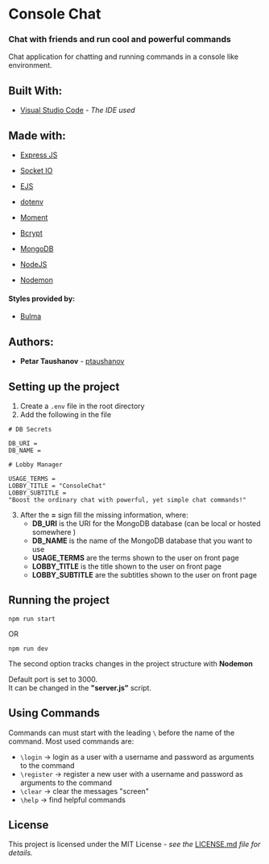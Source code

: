 # Console Chat

### Chat with friends and run cool and powerful commands 

Chat application for chatting and running commands in a console like environment.

## Built With:

* [Visual Studio Code](https://code.visualstudio.com/) - *The IDE used*

## Made with:

* [Express JS](https://expressjs.com/)
* [Socket IO](https://socket.io/)
* [EJS](https://ejs.co/)
* [dotenv](https://www.npmjs.com/package/dotenv)
* [Moment](https://momentjs.com/)
* [Bcrypt](https://www.npmjs.com/package/bcrypt)
* [MongoDB](https://www.mongodb.com/)

* [NodeJS](https://nodejs.org/en/)
* [Nodemon](https://www.npmjs.com/package/nodemon)

#### Styles provided by:

* [Bulma](https://bulma.io/)

## Authors:

* **Petar Taushanov** - [ptaushanov](https://github.com/ptaushanov)

## Setting up the project

1. Create a `.env` file in the root directory
2. Add the following in the file
```
# DB Secrets

DB_URI = 
DB_NAME = 

# Lobby Manager

USAGE_TERMS = 
LOBBY_TITLE = "ConsoleChat"
LOBBY_SUBTITLE = "Boost the ordinary chat with powerful, yet simple chat commands!"
```
3. After the **=** sign fill the missing information, where:
	* **DB_URI** is the URI for the MongoDB database (can be local or hosted somewhere )
	* **DB_NAME** is the name of the MongoDB database that you want to use
	* **USAGE_TERMS** are the terms shown to the user on front page
	* **LOBBY_TITLE** is the title shown to the user on front page
	* **LOBBY_SUBTITLE** are the subtitles shown to the user on front page

## Running the project


```
npm run start
```
OR
```
npm run dev
```
The second option tracks changes in the project structure with **Nodemon**

Default port is set to 3000.   
It can be changed in the **"server.js"** script. 

## Using Commands

Commands can must start with the  leading `\` before the name of the command.
Most used commands are:
* `\login` -> login as a user with a username and password as arguments to the command
* `\register` -> register  a new user with a username and password as arguments to the command
* `\clear` -> clear the messages "screen"
* `\help` -> find helpful commands


## License

This project is licensed under the MIT License - *see
the* [LICENSE.md](https://github.com/ptaushanov/ConsoleChat/blob/master/LICENSE) *file for details.*
